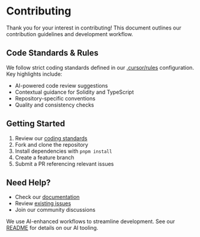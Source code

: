 # Contributing 

Thank you for your interest in contributing! This document outlines our contribution guidelines and development workflow.

## Code Standards & Rules

We follow strict coding standards defined in our [.cursor/rules](/.cursor/rules) configuration. Key highlights include:

- AI-powered code review suggestions
- Contextual guidance for Solidity and TypeScript
- Repository-specific conventions
- Quality and consistency checks

## Getting Started

1. Review our [coding standards](/.cursor/rules)
2. Fork and clone the repository
3. Install dependencies with `pnpm install`
4. Create a feature branch
5. Submit a PR referencing relevant issues

## Need Help?

- Check our [documentation](./README.md)
- Review [existing issues](https://github.com/chaingraph/chaingraph/issues)
- Join our community discussions

We use AI-enhanced workflows to streamline development. See our [README](./README.md#ai-powered-development-workflow) for details on our AI tooling.


